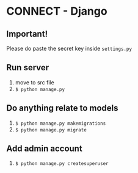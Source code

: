 # CONNECT - Django

## Important!
Please do paste the secret key inside `settings.py`

## Run server
1. move to src file
2. `$ python manage.py`

## Do anything relate to models
1. `$ python manage.py makemigrations`
2. `$ python manage.py migrate`

## Add admin account
1. `$ python manage.py createsuperuser`